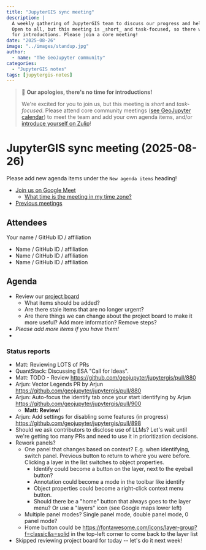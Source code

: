 ```yaml
---
title: "JupyterGIS sync meeting"
description: |
  A weekly gathering of JupyterGIS team to discuss our progress and help each other out.
  Open to all, but this meeting is _short_ and task-focused, so there will not be time
  for introductions. Please join a core meeting!
date: "2025-08-26"
image: "../images/standup.jpg"
author:
  - name: "The GeoJupyter community"
categories:
  - "JupyterGIS notes"
tags: [jupytergis-notes]
---
```


> :pray: **Our apologies, there's no time for introductions!**
>
> We're excited for you to join us, but this meeting is _short_ and _task-focused_.
> Please attend core community meetings
> ([see GeoJupyter calendar](https://geojupyter.org/calendar))
> to meet the team and add your own agenda items, and/or
> [introduce yourself on  Zulip](https://jupyter.zulipchat.com/#narrow/channel/471314-geojupyter/topic/Welcome)!

# JupyterGIS sync meeting (2025-08-26)

Please add new agenda items under the `New agenda items` heading!

- [Join us on Google Meet](https://meet.google.com/zhk-vygf-gke)
  - [What time is the meeting in my time zone?](https://dateful.com/convert/utc?t=3pm)
- [Previous meetings](https://compass.geojupyter.org/meeting-notes/)


## Attendees

Your name / GitHub ID / affiliation

* Name / GitHub ID / affiliation
* Name / GitHub ID / affiliation
* Name / GitHub ID / affiliation


## Agenda

* Review our [project board](https://github.com/orgs/geojupyter/projects/2)
  * What items should be added?
  * Are there stale items that are no longer urgent?
  * Are there things we can change about the project board to make it more useful? Add
    more information? Remove steps?
* _Please add more items if you have them!_
* 


### Status reports

* Matt: Reviewing LOTS of PRs
* QuantStack: Discussing ESA "Call for Ideas".
* Matt: TODO - Review https://github.com/geojupyter/jupytergis/pull/880
* Arjun: Vector Legends PR by Arjun https://github.com/geojupyter/jupytergis/pull/880
* Arjun: Auto-focus the identify tab once your start identifying by Arjun https://github.com/geojupyter/jupytergis/pull/900
    * **Matt: Review**!
* Arjun: Add settings for disabling some features (in progress) https://github.com/geojupyter/jupytergis/pull/898
* Should we ask contributors to disclose use of LLMs? Let's wait until we're getting too many PRs and need to use it in prioritization decisions.
* Rework panels?
    * One panel that changes based on context? E.g. when identifying, switch panel. Previous button to return to where you were before. Clicking a layer in the list switches to object properties.
        * Identify could become a button on the layer, next to the eyeball button?
        * Annotation could become a mode in the toolbar like identify
        * Object properties could become a right-click context menu button.
        * Should there be a "home" button that always goes to the layer menu? Or use a "layers" icon (see Google maps lower left)
    * Multiple panel modes? Single panel mode, double panel mode, 0 panel mode?
    * Home button could be https://fontawesome.com/icons/layer-group?f=classic&s=solid in the top-left corner to come back to the layer list
* Skipped reviewing project board for today -- let's do it next week!